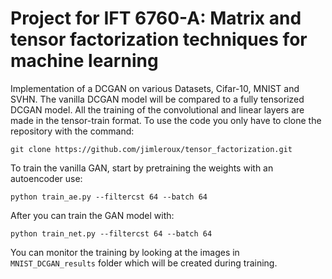 # Project for IFT 6760-A: Matrix and tensor factorization techniques for machine learning 
Implementation of a DCGAN on various Datasets, Cifar-10, MNIST and SVHN. The vanilla DCGAN model will be compared to a fully tensorized DCGAN model. All the training of the convolutional and linear layers are made in the tensor-train format. To use the code you only have to clone the repository with the command:

`git clone https://github.com/jimleroux/tensor_factorization.git`

To train the vanilla GAN, start by pretraining the weights with an autoencoder use:    

`python train_ae.py --filtercst 64 --batch 64`  

After you can train the GAN model with:

`python train_net.py --filtercst 64 --batch 64`

You can monitor the training by looking at the images in `MNIST_DCGAN_results` folder which will be created during training.
